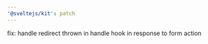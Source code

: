 ```yaml
---
'@sveltejs/kit': patch
---
```


fix: handle redirect thrown in handle hook in response to form action
